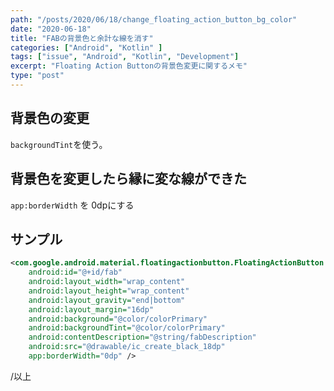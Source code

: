 ```yaml
---
path: "/posts/2020/06/18/change_floating_action_button_bg_color"
date: "2020-06-18"
title: "FABの背景色と余計な線を消す"
categories: ["Android", "Kotlin" ]
tags: ["issue", "Android", "Kotlin", "Development"]
excerpt: "Floating Action Buttonの背景色変更に関するメモ"
type: "post"
---
```


## 背景色の変更

`backgroundTint`を使う。

## 背景色を変更したら縁に変な線ができた

`app:borderWidth` を 0dpにする

## サンプル

```xml
<com.google.android.material.floatingactionbutton.FloatingActionButton
    android:id="@+id/fab"
    android:layout_width="wrap_content"
    android:layout_height="wrap_content"
    android:layout_gravity="end|bottom"
    android:layout_margin="16dp"
    android:background="@color/colorPrimary"
    android:backgroundTint="@color/colorPrimary"
    android:contentDescription="@string/fabDescription"
    android:src="@drawable/ic_create_black_18dp"
    app:borderWidth="0dp" />

```

/以上